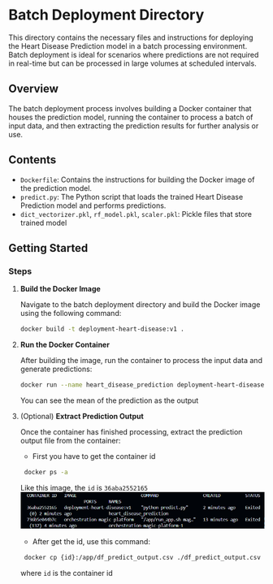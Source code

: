 
# Batch Deployment Directory

This directory contains the necessary files and instructions for deploying the Heart Disease Prediction model in a batch processing environment. Batch deployment is ideal for scenarios where predictions are not required in real-time but can be processed in large volumes at scheduled intervals.

## Overview

The batch deployment process involves building a Docker container that houses the prediction model, running the container to process a batch of input data, and then extracting the prediction results for further analysis or use.

## Contents

- `Dockerfile`: Contains the instructions for building the Docker image of the prediction model.
- `predict.py`: The Python script that loads the trained Heart Disease Prediction model and performs predictions.
- `dict_vectorizer.pkl`, `rf_model.pkl`, `scaler.pkl`: Pickle files that store trained model
## Getting Started

### Steps

1. **Build the Docker Image**

   Navigate to the batch deployment directory and build the Docker image using the following command:

   ```bash
   docker build -t deployment-heart-disease:v1 .
   ```

2. **Run the Docker Container**

   After building the image, run the container to process the input data and generate predictions:

   ```bash
   docker run --name heart_disease_prediction deployment-heart-disease:v1
   ```

   You can see the mean of the prediction as the output

3. (Optional) **Extract Prediction Output**

   Once the container has finished processing, extract the prediction output file from the container:


   - First you have to get the container id 
   ```bash
    docker ps -a
   ```
    Like this image, the `id` is `36aba2552165`
   ![](../../images/batch-deployment.png)

   - After get the id, use this command:

   ```bash
    docker cp {id}:/app/df_predict_output.csv ./df_predict_output.csv
   ```
    where `id` is the container id 



